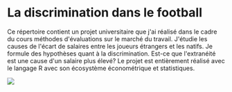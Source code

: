 # La discrimination dans le football 

Ce répertoire contient un projet universitaire que j'ai réalisé dans le cadre du cours méthodes d'évaluations sur le marché du travail. J'étudie les causes de l'écart de salaires entre les joueurs étrangers et les natifs. Je formule des hypothèses quant à la discrimination. Est-ce que l'extranéité est une cause d'un salaire plus élevé? Le projet est entièrement réalisé avec le langage R avec son écosystème économétrique et statistiques. 

![]("Main/fifa.jpg")

